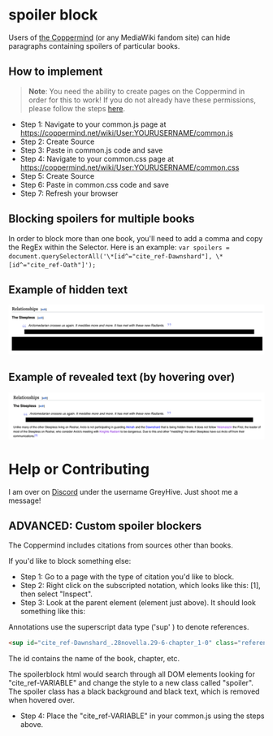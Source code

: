 # spoiler block

Users of [the Coppermind](https://coppermind.net) (or any MediaWiki fandom site) can hide paragraphs containing spoilers of particular books.

## How to implement

> **Note**: You need the ability to create pages on the Coppermind in order for this to work! If you do not already have these permissions, please follow the steps [here](https://coppermind.net/wiki/Help:Getting_Started).

- Step 1: Navigate to your common.js page at https://coppermind.net/wiki/User:YOURUSERNAME/common.js
- Step 2: Create Source
- Step 3: Paste in common.js code and save
- Step 4: Navigate to your common.css page at https://coppermind.net/wiki/User:YOURUSERNAME/common.css
- Step 5: Create Source
- Step 6: Paste in common.css code and save
- Step 7: Refresh your browser

## Blocking spoilers for multiple books

In order to block more than one book, you'll need to add a comma and copy the RegEx within the Selector. Here is an example:
`var spoilers = document.querySelectorAll('\*[id^="cite_ref-Dawnshard"], \*[id^="cite_ref-Oath"]');`

## Example of hidden text

![alt text](https://github.com/ALeonard9/spoilerblock/raw/main/mockup_hidden.png "Example of hidden text.")

## Example of revealed text (by hovering over)

![alt text](https://github.com/ALeonard9/spoilerblock/raw/main/mockup_revealed.png "Example of revealed text.")

# Help or Contributing

I am over on [Discord](https://discord.com/invite/4XGW4XHv) under the username GreyHive. Just shoot me a message!

## ADVANCED: Custom spoiler blockers

The Coppermind includes citations from sources other than books. 

If you'd like to block something else:
- Step 1: Go to a page with the type of citation you'd like to block.
- Step 2: Right click on the subscripted notation, which looks like this: [1], then select "Inspect".
- Step 3: Look at the parent element (element just above). It should look something like this:

Annotations use the superscript data type ('sup' ) to denote references.

```html
<sup id="cite_ref-Dawnshard_.28novella.29-6-chapter_1-0" class="reference" title=""><a href="#cite_note-Dawnshard_.28novella.29-6-chapter-1">[1]</a></sup>
```

The id contains the name of the book, chapter, etc.


The spoilerblock html would search through all DOM elements looking for "cite_ref-VARIABLE" and change the style to a new class called "spoiler". The spoiler class has a black background and black text, which is removed when hovered over.

- Step 4: Place the "cite_ref-VARIABLE" in your common.js using the steps above.



